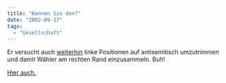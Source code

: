 ```yaml
---
title: "Kennen Sie den?"
date: "2002-09-17"
tags:
  - "Gesellschaft"
---
```


Er versucht auch [weiterhin](http://www.faz.net/IN/INtemplates/faznet/default.asp?tpl=uptoday/content.asp&amp;doc={6453A45E-F80C-49E2-95EC-19B593933B43}&amp;rub={9E7BDE69-469E-11D4-AE7B-0008C7F31E1E} "faz.net: Möllemann attackiert abermals Friedmann und Scharon") linke Positionen auf antisemitisch umzutrimmen und damit Wähler am rechten Rand einzusammeln. Buh!

[Hier auch.](http://www.netzeitung.de/servlets/page?section=2209&amp;item=207058 "Netzeitung: Möllemann attackiert Friedman im Wahlkampf")

